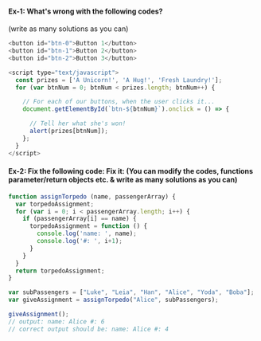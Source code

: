 #### Ex-1: What's wrong with the following codes?
(write as many solutions as you can)

```js
<button id="btn-0">Button 1</button>
<button id="btn-1">Button 2</button>
<button id="btn-2">Button 3</button>

<script type="text/javascript">
  const prizes = ['A Unicorn!', 'A Hug!', 'Fresh Laundry!'];
  for (var btnNum = 0; btnNum < prizes.length; btnNum++) {

    // For each of our buttons, when the user clicks it...
    document.getElementById(`btn-${btnNum}`).onclick = () => {

      // Tell her what she's won!
      alert(prizes[btnNum]);
    };
  }
</script>
```

#### Ex-2: Fix the following code: Fix it: (You can modify the codes, functions parameter/return objects etc. & write as many solutions as you can)

```js
function assignTorpedo (name, passengerArray) {
  var torpedoAssignment;
  for (var i = 0; i < passengerArray.length; i++) {
    if (passengerArray[i] == name) {
      torpedoAssignment = function () {
        console.log('name: ', name);
        console.log('#: ', i+1);
      }
    }
  }
  return torpedoAssignment;
}

var subPassengers = ["Luke", "Leia", "Han", "Alice", "Yoda", "Boba"];
var giveAssignment = assignTorpedo("Alice", subPassengers);

giveAssignment();
// output: name: Alice #: 6
// correct output should be: name: Alice #: 4
```

